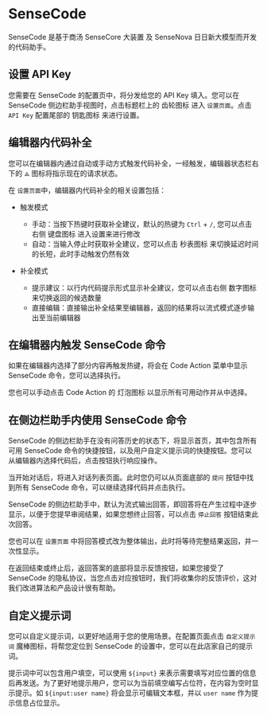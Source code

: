 # SenseCode

SenseCode 是基于商汤 SenseCore 大装置 及 SenseNova 日日新大模型而开发的代码助手。

## 设置 API Key

您需要在 SenseCode 的配置页中，将分发给您的 API Key 填入。您可以在 SenseCode 侧边栏助手视图时，点击标题栏上的 齿轮图标 进入 `设置页面`。点击 `API Key` 配置尾部的 钥匙图标 来进行设置。

## 编辑器内代码补全

您可以在编辑器内通过自动或手动方式触发代码补全，一经触发，编辑器状态栏右下的 `⟁` 图标将指示现在的请求状态。

在 `设置页面`中，编辑器内代码补全的相关设置包括：

* 触发模式
  * 手动：当按下热键时获取补全建议，默认的热键为 `Ctrl` + `/`, 您可以点击右侧 键盘图标 进入设置来进行修改
  * 自动：当输入停止时获取补全建议，您可以点击 秒表图标 来切换延迟时间的长短，此时手动触发仍然有效

* 补全模式
  * 提示建议：以行内代码提示形式显示补全建议，您可以点击右侧 数字图标 来切换返回的候选数量
  * 直接编辑：直接输出补全结果至编辑器，返回的结果将以流式模式逐步输出至当前编辑器

## 在编辑器内触发 SenseCode 命令

如果在编辑器内选择了部分内容再触发热键，将会在 Code Action 菜单中显示 SenseCode 命令，您可以选择执行。

您也可以手动点击 Code Action 的 灯泡图标 以显示所有可用动作并从中选择。

## 在侧边栏助手内使用 SenseCode 命令

SenseCode 的侧边栏助手在没有问答历史的状态下，将显示首页，其中包含所有可用 SenseCode 命令的快捷按钮，以及用户自定义提示词的快捷按钮。您可以从编辑器内选择代码后，点击按钮执行响应操作。

当开始对话后，将进入对话列表页面。此时您仍可以从页面底部的 `提问` 按钮中找到所有 SenseCode 命令，可以继续选择代码并点击执行。

SenseCode 的侧边栏助手中，默认为流式输出回答，即回答将在产生过程中逐步显示，以便于您提早审阅结果，如果您想终止回答，可以点击 `停止回答` 按钮结束此次回答。

您也可以在 `设置页面` 中将回答模式改为整体输出，此时将等待完整结果返回，并一次性显示。

在返回结束或终止后，返回答案的底部将显示反馈按钮，如果您接受了 SenseCode 的隐私协议，当您点击对应按钮时，我们将收集你的反馈评价，这对我们改进算法和产品设计很有帮助。

## 自定义提示词

您可以自定义提示词，以更好地适用于您的使用场景。在配置页面点击 `自定义提示词` 魔棒图标，将帮您定位到 SenseCode 的设置中，您可以在此店家自己的提示词。

提示词中可以包含用户填空，可以使用 `${input}` 来表示需要填写对应位置的信息后再发送。为了更好地提示用户，您可以为当前填空编写占位符，在内容为空时显示提示。如 `${input:user name}` 将会显示可编辑文本框，并以 `user name` 作为提示信息占位显示。
